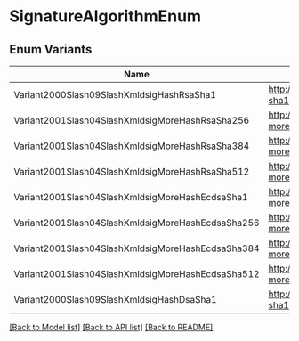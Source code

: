 # SignatureAlgorithmEnum

## Enum Variants

| Name | Value |
|---- | -----|
| Variant2000Slash09SlashXmldsigHashRsaSha1 | http://www.w3.org/2000/09/xmldsig#rsa-sha1 |
| Variant2001Slash04SlashXmldsigMoreHashRsaSha256 | http://www.w3.org/2001/04/xmldsig-more#rsa-sha256 |
| Variant2001Slash04SlashXmldsigMoreHashRsaSha384 | http://www.w3.org/2001/04/xmldsig-more#rsa-sha384 |
| Variant2001Slash04SlashXmldsigMoreHashRsaSha512 | http://www.w3.org/2001/04/xmldsig-more#rsa-sha512 |
| Variant2001Slash04SlashXmldsigMoreHashEcdsaSha1 | http://www.w3.org/2001/04/xmldsig-more#ecdsa-sha1 |
| Variant2001Slash04SlashXmldsigMoreHashEcdsaSha256 | http://www.w3.org/2001/04/xmldsig-more#ecdsa-sha256 |
| Variant2001Slash04SlashXmldsigMoreHashEcdsaSha384 | http://www.w3.org/2001/04/xmldsig-more#ecdsa-sha384 |
| Variant2001Slash04SlashXmldsigMoreHashEcdsaSha512 | http://www.w3.org/2001/04/xmldsig-more#ecdsa-sha512 |
| Variant2000Slash09SlashXmldsigHashDsaSha1 | http://www.w3.org/2000/09/xmldsig#dsa-sha1 |


[[Back to Model list]](../README.md#documentation-for-models) [[Back to API list]](../README.md#documentation-for-api-endpoints) [[Back to README]](../README.md)


